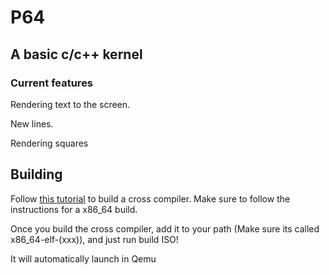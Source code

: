 # P64

## A basic c/c++ kernel

### Current features

Rendering text to the screen.

New lines.

Rendering squares

## Building

Follow [this tutorial](wiki.osdev.org/GCC_Cross-Compiler) to build a cross compiler. Make sure to follow the instructions for a x86_64 build.

Once you build the cross compiler, add it to your path (Make sure its called x86_64-elf-(xxx)), and just run build ISO!

It will automatically launch in Qemu
